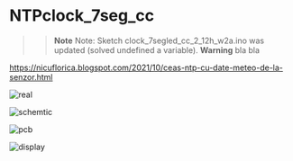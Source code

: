# NTPclock_7seg_cc

> > __Note__ Note: Sketch clock_7segled_cc_2_12h_w2a.ino was updated (solved undefined a variable).
> > __Warning__ bla bla

https://nicuflorica.blogspot.com/2021/10/ceas-ntp-cu-date-meteo-de-la-senzor.html

![real](https://blogger.googleusercontent.com/img/a/AVvXsEhbZ0zTNTHDlasm3gMxHbyaSeeeQ1r6RyJfzGkacybQLHhntcHKkMs1RlUhnGm1jxKRQXC1CVxnBzxjV6_MBcRU8z6Chf9hCC1TGkLwdzUkQ18neKrAe_KhB87yNdW0m-dYhOdfWPmr1sENnFfShSuCTY1wGbDHAxcQqeFP_2A308DK6nG5f7nlx6G0zQ=w150-h200)

![schemtic](https://blogger.googleusercontent.com/img/a/AVvXsEidTtkbjIqwD_O-BS6T8422mDEYZMkjNLl59THPX86x7wycdQcLjF8AZaRcHfMhTs5xZ3kI5cxwV_kvCwqnfLvLKF4acFQ7GZeslDKr9hC9FF4g_-OXu1ZrqzxzdoYRD9Ywz2ShYh1ezWVr1k9S83wm8NMYtDE9iN4UTqmGIygM6Zj0im72b_QNTU7feg=s1319)

![pcb](https://blogger.googleusercontent.com/img/a/AVvXsEhkFwdGxunESq4z5Em0CjsDjTQ-kL1pQTIhbKDwfOGkm5w_XQpyrPxWVt2Qou3IvGcaNcVoJVG-aOSYEF9K5_hwqUlunJSs8hr7gOdjJX80lE6G4tk7xo1zFkFvIEbtICMg_Kc7sNraWKXQ_53L7kLOUYr9L8nUnwPJDoD5UsNkp15tDJIxM1J5UwGVlg=s1062)

![display](https://blogger.googleusercontent.com/img/a/AVvXsEiSiIMk_tBfzdfpirW-6EArxh_Zm3Ajbq9cSEInfPKEkYV6Nwkd-VjdZcatUbFJdemd-ZUOqBSPspbpxjWL5H-Z3iAO2u-osa_wiAKyQcOj5vVh-dXs1j6eurOyOPyP8LiQkm_OBP2TfyUT8fP5f8LJ-wY5VK34Qr3ezCTd3Y4fMOIUKKAGY5AkVxS1gw=s673)
